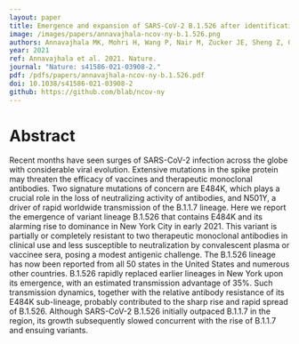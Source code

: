 ```yaml
---
layout: paper
title: Emergence and expansion of SARS-CoV-2 B.1.526 after identification in New York
image: /images/papers/annavajhala-ncov-ny-b.1.526.png
authors: Annavajhala MK, Mohri H, Wang P, Nair M, Zucker JE, Sheng Z, Gomez-Simmonds A, Kelley AL, Tagliavia M, Huang Y, Bedford T, Ho DD, Uhlemann A-C.
year: 2021
ref: Annavajhala et al. 2021. Nature.
journal: "Nature: s41586-021-03908-2."
pdf: /pdfs/papers/annavajhala-ncov-ny-b.1.526.pdf
doi: 10.1038/s41586-021-03908-2
github: https://github.com/blab/ncov-ny
---
```


# Abstract

Recent months have seen surges of SARS-CoV-2 infection across the globe with considerable viral evolution. Extensive mutations in the spike protein may threaten the efficacy of vaccines and therapeutic monoclonal antibodies. Two signature mutations of concern are E484K, which plays a crucial role in the loss of neutralizing activity of antibodies, and N501Y, a driver of rapid worldwide transmission of the B.1.1.7 lineage. Here we report the emergence of variant lineage B.1.526 that contains E484K and its alarming rise to dominance in New York City in early 2021. This variant is partially or completely resistant to two therapeutic monoclonal antibodies in clinical use and less susceptible to neutralization by convalescent plasma or vaccinee sera, posing a modest antigenic challenge. The B.1.526 lineage has now been reported from all 50 states in the United States and numerous other countries. B.1.526 rapidly replaced earlier lineages in New York upon its emergence, with an estimated transmission advantage of 35%. Such transmission dynamics, together with the relative antibody resistance of its E484K sub-lineage, probably contributed to the sharp rise and rapid spread of B.1.526. Although SARS-CoV-2 B.1.526 initially outpaced B.1.1.7 in the region, its growth subsequently slowed concurrent with the rise of B.1.1.7 and ensuing variants.

